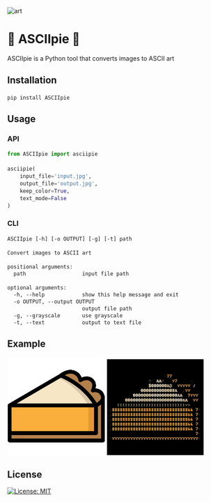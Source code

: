 <img alt="art" src="https://gozych.edu.pl/wp-content/uploads/2017/07/ascii_art.jpg">

# 🥧 ASCIIpie 🥧

ASCIIpie is a Python tool that converts images to ASCII art

## Installation

```pip install ASCIIpie```

## Usage

### API

```python
from ASCIIpie import asciipie

asciipie(
    input_file='input.jpg',
    output_file='output.jpg',
    keep_color=True,
    text_mode=False
)
```

### CLI

```
ASCIIpie [-h] [-o OUTPUT] [-g] [-t] path

Convert images to ASCII art

positional arguments:
  path                  input file path

optional arguments:
  -h, --help            show this help message and exit
  -o OUTPUT, --output OUTPUT
                        output file path
  -g, --grayscale       use grayscale
  -t, --text            output to text file

```

## Example
![](ASCIIpie/static/pie.png)
![](ASCIIpie/static/asciipied.png)

## License

[![License: MIT](https://img.shields.io/badge/License-MIT-yellow.svg)](https://opensource.org/licenses/MIT)

